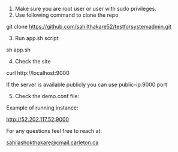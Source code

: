 1.	Make sure you are root user or user with sudo privileges.
2.	Use following command to clone the repo

git clone https://github.com/sahilthakare52/testforsystemadmin.git


3.	Run app.sh script

sh app.sh 

4.	Check the site

curl http://localhost:9000

If the server is available publicly you can use public-ip:9000 port

5. Check the demo.conf file:

 
Example of running instance:

http://52.202.117.52:9000


For any questions feel free to reach at:

sahilashokthakare@cmail.carleton.ca
